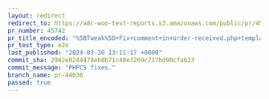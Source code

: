 ```yaml
---
layout: redirect
redirect_to: https://a8c-woo-test-reports.s3.amazonaws.com/public/pr/45742/e2e/index.html
pr_number: 45742
pr_title_encoded: "%5BTweak%5D+Fix+comment+in+order-received.php+template+"
pr_test_type: e2e
last_published: "2024-03-20 13:11:17 +0000"
commit_sha: 2982e0244478eb8b71c40e3269c717bd90cfa623
commit_message: "PHPCS fixes."
branch_name: pr-44036
passed: true
---
```

